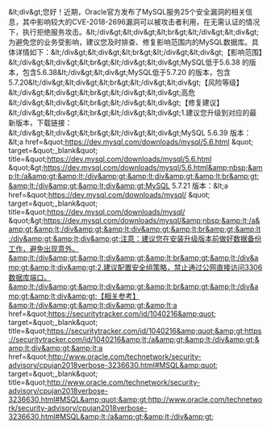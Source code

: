 &amp;lt;div&amp;gt;您好！近期，Oracle官方发布了MySQL服务25个安全漏洞的相关信息，其中影响较大的CVE-2018-2696漏洞可以被攻击者利用，在无需认证的情况下，执行拒绝服务攻击。&amp;lt;/div&amp;gt;&amp;lt;div&amp;gt;&amp;lt;br&amp;gt;&amp;lt;/div&amp;gt;&amp;lt;div&amp;gt;为避免您的业务受影响，建议您及时排查、修复影响范围内的MySQL数据库。具体详情如下：&amp;lt;/div&amp;gt;&amp;lt;div&amp;gt;&amp;lt;br&amp;gt;&amp;lt;/div&amp;gt;&amp;lt;div&amp;gt;【影响范围】&amp;lt;/div&amp;gt;&amp;lt;div&amp;gt;&amp;lt;br&amp;gt;&amp;lt;/div&amp;gt;&amp;lt;div&amp;gt;MySQL低于5.6.38 的版本，包含5.6.38&amp;lt;/div&amp;gt;&amp;lt;div&amp;gt;MySQL低于5.7.20 的版本，包含5.7.20&amp;lt;/div&amp;gt;&amp;lt;div&amp;gt;&amp;lt;br&amp;gt;&amp;lt;/div&amp;gt;&amp;lt;div&amp;gt;【风险等级】&amp;lt;/div&amp;gt;&amp;lt;div&amp;gt;&amp;lt;br&amp;gt;&amp;lt;/div&amp;gt;&amp;lt;div&amp;gt;高危&amp;lt;/div&amp;gt;&amp;lt;div&amp;gt;&amp;lt;br&amp;gt;&amp;lt;/div&amp;gt;&amp;lt;div&amp;gt;【修复建议】&amp;lt;/div&amp;gt;&amp;lt;div&amp;gt;&amp;lt;br&amp;gt;&amp;lt;/div&amp;gt;&amp;lt;div&amp;gt;1.建议您升级到对应的最新版本，下载链接：&amp;lt;/div&amp;gt;&amp;lt;div&amp;gt;&amp;lt;br&amp;gt;&amp;lt;/div&amp;gt;&amp;lt;div&amp;gt;MySQL 5.6.39 版本：&amp;lt;a href=&amp;quot;https://dev.mysql.com/downloads/mysql/5.6.html &amp;quot; target=&amp;quot;_blank&amp;quot; title=&amp;quot;https://dev.mysql.com/downloads/mysql/5.6.html &amp;quot;&amp;gt;https://dev.mysql.com/downloads/mysql/5.6.html&amp;nbsp;&amp;lt;/a&amp;gt;&amp;lt;/div&amp;gt;&amp;lt;div&amp;gt;&amp;lt;br&amp;gt;&amp;lt;/div&amp;gt;&amp;lt;div&amp;gt;MySQL 5.7.21 版本：&amp;lt;a href=&amp;quot;https://dev.mysql.com/downloads/mysql/ &amp;quot; target=&amp;quot;_blank&amp;quot; title=&amp;quot;https://dev.mysql.com/downloads/mysql/ &amp;quot;&amp;gt;https://dev.mysql.com/downloads/mysql/&amp;nbsp;&amp;lt;/a&amp;gt;&amp;lt;/div&amp;gt;&amp;lt;div&amp;gt;&amp;lt;br&amp;gt;&amp;lt;/div&amp;gt;&amp;lt;div&amp;gt;注意：建议您在安装升级版本前做好数据备份工作，避免出现意外。&amp;lt;/div&amp;gt;&amp;lt;div&amp;gt;&amp;lt;br&amp;gt;&amp;lt;/div&amp;gt;&amp;lt;div&amp;gt;2.建议配置安全组策略，禁止通过公网直接访问3306数据库端口。&amp;lt;/div&amp;gt;&amp;lt;div&amp;gt;&amp;lt;br&amp;gt;&amp;lt;/div&amp;gt;&amp;lt;div&amp;gt;【相关参考】&amp;lt;/div&amp;gt;&amp;lt;div&amp;gt;&amp;lt;a href=&amp;quot;https://securitytracker.com/id/1040216&amp;quot; target=&amp;quot;_blank&amp;quot; title=&amp;quot;https://securitytracker.com/id/1040216&amp;quot;&amp;gt;https://securitytracker.com/id/1040216&amp;lt;/a&amp;gt;&amp;lt;/div&amp;gt;&amp;lt;div&amp;gt;&amp;lt;a href=&amp;quot;http://www.oracle.com/technetwork/security-advisory/cpujan2018verbose-3236630.html#MSQL&amp;quot; target=&amp;quot;_blank&amp;quot; title=&amp;quot;http://www.oracle.com/technetwork/security-advisory/cpujan2018verbose-3236630.html#MSQL&amp;quot;&amp;gt;http://www.oracle.com/technetwork/security-advisory/cpujan2018verbose-3236630.html#MSQL&amp;lt;/a&amp;gt;&amp;lt;/div&amp;gt;